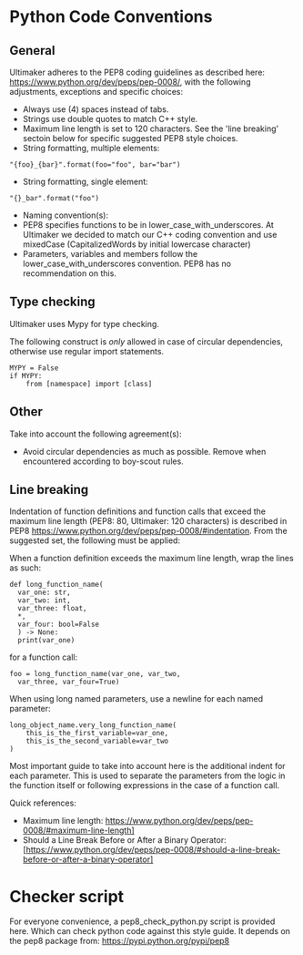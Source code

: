 Python Code Conventions
=======

General
---
Ultimaker adheres to the PEP8 coding guidelines as described here: https://www.python.org/dev/peps/pep-0008/,
with the following adjustments, exceptions and specific choices:

* Always use (4) spaces instead of tabs.
* Strings use double quotes to match C++ style.
* Maximum line length is set to 120 characters. See the 'line breaking' sectoin below for specific suggested PEP8 style choices.
* String formatting, multiple elements:
~~~
"{foo}_{bar}".format(foo="foo", bar="bar")
~~~
* String formatting, single element:
~~~
"{}_bar".format("foo")
~~~
* Naming convention(s):
 * PEP8 specifies functions to be in lower_case_with_underscores. At Ultimaker we decided to match our C++ coding convention and use mixedCase (CapitalizedWords by initial lowercase character)
 * Parameters, variables and members follow the lower_case_with_underscores convention. PEP8 has no recommendation on this.

Type checking
---
Ultimaker uses Mypy for type checking.

The following construct is _only_ allowed in case of circular dependencies, otherwise use regular import statements.
~~~
MYPY = False
if MYPY:
    from [namespace] import [class]
~~~

Other
---
Take into account the following agreement(s):
* Avoid circular dependencies as much as possible. Remove when encountered according to boy-scout rules.

Line breaking
---
Indentation of function definitions and function calls that exceed the maximum line length (PEP8: 80, Ultimaker: 120 characters) is described in PEP8 https://www.python.org/dev/peps/pep-0008/#indentation. From the suggested set, the following must be applied:

When a function definition exceeds the maximum line length, wrap the lines as such:
~~~
def long_function_name(
  var_one: str,
  var_two: int,
  var_three: float,
  *,
  var_four: bool=False
  ) -> None:
  print(var_one)
~~~
for a function call:
~~~
foo = long_function_name(var_one, var_two,
  var_three, var_four=True)
~~~
When using long named parameters, use a newline for each named parameter:
~~~
long_object_name.very_long_function_name(
    this_is_the_first_variable=var_one,
    this_is_the_second_variable=var_two
)
~~~
Most important guide to take into account here is the additional indent for each parameter. This is used to separate the parameters from the logic in the function itself or following expressions in the case of a function call.

Quick references:
* Maximum line length: https://www.python.org/dev/peps/pep-0008/#maximum-line-length]
* Should a Line Break Before or After a Binary Operator: [https://www.python.org/dev/peps/pep-0008/#should-a-line-break-before-or-after-a-binary-operator]

Checker script
=======
For everyone convenience, a pep8_check_python.py script is provided here. Which can check python code against this style guide. It depends on the pep8 package from: https://pypi.python.org/pypi/pep8
